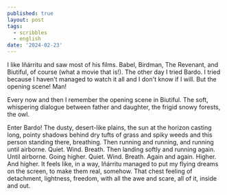 ```yaml
---
published: true
layout: post
tags:
  - scribbles
  - english
date: '2024-02-23'
---
```

I like Iñárritu and saw most of his films. Babel, Birdman, The Revenant, and Biutiful, of course (what a movie that is!). The other day I tried Bardo. I tried because I haven't managed to watch it all and I don't know if I will. But the opening scene! Man! 

Every now and then I remember the opening scene in Biutiful. The soft, whispering dialogue between father and daughter, the frigid snowy forests, the owl. 

Enter Bardo! The dusty, desert-like plains, the sun at the horizon casting long, pointy shadows behind dry tufts of grass and spiky weeds and this person standing there, breathing. 
Then running and running, and running until airborne. 
Quiet. 
Wind. 
Breath. 
Then landing softly and running again. Until airborne. Going higher. 
Quiet. 
Wind. 
Breath. 
Again and again. 
Higher. 
And higher. 
It feels like, in a way, Iñárritu managed to put my flying dreams on the screen, to make them real, somehow. That chest feeling of detachment, lightness, freedom, with all the awe and scare, all of it, inside and out. 